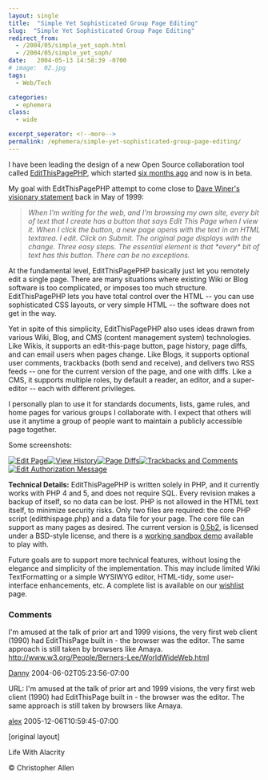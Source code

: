 ```yaml
---
layout: single
title:  "Simple Yet Sophisticated Group Page Editing"
slug:  "Simple Yet Sophisticated Group Page Editing"
redirect_from:
  - /2004/05/simple_yet_soph.html
  - /2004/05/simple_yet_soph/
date:   2004-05-13 14:58:39 -0700
# image:  02.jpg
tags: 
  - Web/Tech

categories:
  - ephemera
class:
  - wide

excerpt_seperator: <!--more-->
permalink: /ephemera/simple-yet-sophisticated-group-page-editing/
---
```


I have been leading the design of a new Open Source collaboration tool called [EditThisPagePHP](http://editthispagephp.sourceforge.net/home/index.php), which started [six months ago](/2003/12/editthispagephp.html) and now is in beta.

My goal with EditThisPagePHP attempt to come close to [Dave Winer's](http://www.scripting.com/) [visionary statement](http://davenet.scripting.com/discuss/msgReader$641?mode=topic) back in May of 1999:

> _When I'm writing for the web, and I'm browsing my own site, every bit of text that I create has a button that says Edit This Page when I view it. When I click the button, a new page opens with the text in an HTML textarea. I edit. Click on Submit. The original page displays with the change. Three easy steps. The essential element is that \*every\* bit of text has this button. There can be no exceptions._

At the fundamental level, EditThisPagePHP basically just let you remotely edit a single page. There are many situations where existing Wiki or Blog software is too complicated, or imposes too much structure. EditThisPagePHP lets you have total control over the HTML -- you can use sophisticated CSS layouts, or very simple HTML -- the software does not get in the way.

Yet in spite of this simplicity, EditThisPagePHP also uses ideas drawn from various Wiki, Blog, and CMS (content management system) technologies. Like Wikis, it supports an edit-this-page button, page history, page diffs, and can email users when pages change. Like Blogs, it supports optional user comments, trackbacks (both send and receive), and delivers two RSS feeds -- one for the current version of the page, and one with diffs. Like a CMS, it supports multiple roles, by default a reader, an editor, and a super-editor -- each with different privileges.

I personally plan to use it for standards documents, lists, game rules, and home pages for various groups I collaborate with. I expect that others will use it anytime a group of people want to maintain a publicly accessible page together.

Some screenshots:

[![Edit Page](http://editthispagephp.sourceforge.net/home/index-images/tn_editpage.png)](http://editthispagephp.sourceforge.net/home/index-images/editpage.png "Edit Page")[![View History](http://editthispagephp.sourceforge.net/home/index-images/tn_history.png)](http://editthispagephp.sourceforge.net/home/index-images/history.png "View History")[![Page Diffs](http://editthispagephp.sourceforge.net/home/index-images/tn_diffs.png)](http://editthispagephp.sourceforge.net/home/index-images/diffs.png "Page Diffs")[![Trackbacks and Comments](http://editthispagephp.sourceforge.net/home/index-images/tn_trackbacks_comments.png)](http://editthispagephp.sourceforge.net/home/index-images/trackbacks_comments.png "Trackbacks and Comments")[![Edit Authorization Message](http://editthispagephp.sourceforge.net/home/index-images/tn_auth_msg.png)](http://editthispagephp.sourceforge.net/home/index-images/auth_msg.png "Edit Authorization Message")

**Technical Details:** EditThisPagePHP is written solely in PHP, and it currently works with PHP 4 and 5, and does not require SQL. Every revision makes a backup of itself, so no data can be lost. PHP is not allowed in the HTML text itself, to minimize security risks. Only two files are required: the core PHP script (editthispage.php) and a data file for your page. The core file can support as many pages as desired. The current version is [0.5b2](http://prdownloads.sourceforge.net/editthispagephp/editthispage-0.5b2.zip?download), is licensed under a BSD-style license, and there is a [working sandbox demo](http://editthispagephp.sourceforge.net/demo_05b2/index.php) available to play with.

Future goals are to support more technical features, without losing the elegance and simplicity of the implementation. This may include limited Wiki TextFormatting or a simple WYSIWYG editor, HTML-tidy, some user-interface enhancements, etc. A complete list is available on our [wishlist](http://editthispagephp.sourceforge.net/home/wishlist.php) page.

### Comments

I'm amused at the talk of prior art and 1999 visions, the very first web client (1990) had EditThisPage built in - the browser was the editor. The same approach is still taken by browsers like Amaya. http://www.w3.org/People/Berners-Lee/WorldWideWeb.html

[Danny](http://dannyayers.com) 2004-06-02T05:23:56-07:00

URL: I'm amused at the talk of prior art and 1999 visions, the very first web client (1990) had EditThisPage built in - the browser was the editor. The same approach is still taken by browsers like Amaya.

[alex](#) 2005-12-06T10:59:45-07:00

[original layout]


Life With Alacrity

© Christopher Allen
